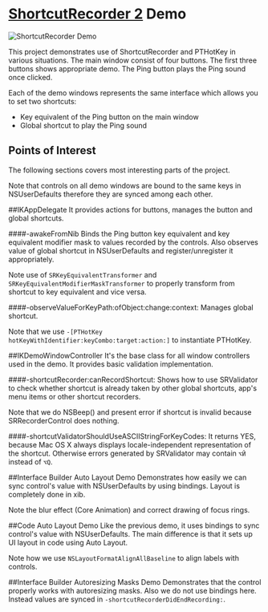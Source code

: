 [ShortcutRecorder 2](https://github.com/Kentzo/ShortcutRecorder) Demo
=====================================================================
![ShortcutRecorder Demo](http://wireload.net/uploads/ShortcutRecorder_Demo.png)

This project demonstrates use of ShortcutRecorder and PTHotKey in various situations.
The main window consist of four buttons. The first three buttons shows appropriate demo. The Ping button plays the Ping sound once clicked.

Each of the demo windows represents the same interface which allows you to set two shortcuts:

- Key equivalent of the Ping button on the main window
- Global shortcut to play the Ping sound

Points of Interest
------------------
The following sections covers most interesting parts of the project.

Note that controls on all demo windows are bound to the same keys in NSUserDefaults therefore they are synced among each other.

##IKAppDelegate
It provides actions for buttons, manages the button and global shortcuts.

####-awakeFromNib
Binds the Ping button key equivalent and key equivalent modifier mask to values recorded by the controls. Also observes value of global shortcut in NSUserDefaults and register/unregister it appropriately.

Note use of `SRKeyEquivalentTransformer` and `SRKeyEquivalentModifierMaskTransformer` to properly transform from shortcut to key equivalent and vice versa.

####-observeValueForKeyPath:ofObject:change:context:
Manages global shortcut.

Note that we use `-[PTHotKey hotKeyWithIdentifier:keyCombo:target:action:]` to instantiate PTHotKey.

##IKDemoWindowController
It's the base class for all window controllers used in the demo. It provides basic validation implementation.

####-shortcutRecorder:canRecordShortcut:
Shows how to use SRValidator to check whether shortcut is already taken by other global shortcuts, app's menu items or other shortcut recorders.

Note that we do NSBeep() and present error if shortcut is invalid because SRRecorderControl does nothing.

####-shortcutValidatorShouldUseASCIIStringForKeyCodes:
It returns YES, because Mac OS X always displays locale-independent representation of the shortcut. Otherwise errors generated by SRValidator may contain `⌥Й` instead of `⌥Q`.

##Interface Builder Auto Layout Demo
Demonstrates how easily we can sync control's value with NSUserDefaults by using bindings. Layout is completely done in xib.  

Note the blur effect (Core Animation) and correct drawing of focus rings.

##Code Auto Layout Demo
Like the previous demo, it uses bindings to sync control's value with NSUserDefaults. The main difference is that it sets up UI layout in code using Auto Layout.

Note how we use `NSLayoutFormatAlignAllBaseline` to align labels with controls.

##Interface Builder Autoresizing Masks Demo
Demonstrates that the control properly works with autoresizing masks. Also we do not use bindings here. Instead values are synced in `-shortcutRecorderDidEndRecording:`.

